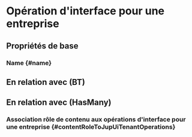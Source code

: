 # Opération d'interface pour une entreprise



## Propriétés de base

### Name {#name}
        


## En relation avec (BT)



## En relation avec (HasMany)

### Association rôle de contenu aux opérations d'interface pour une entreprise {#contentRoleToJupUiTenantOperations}
        


<!--- THIS FILE IS GENERATED PLEASE DO NOT EDIT IT DIRECTLY --->
